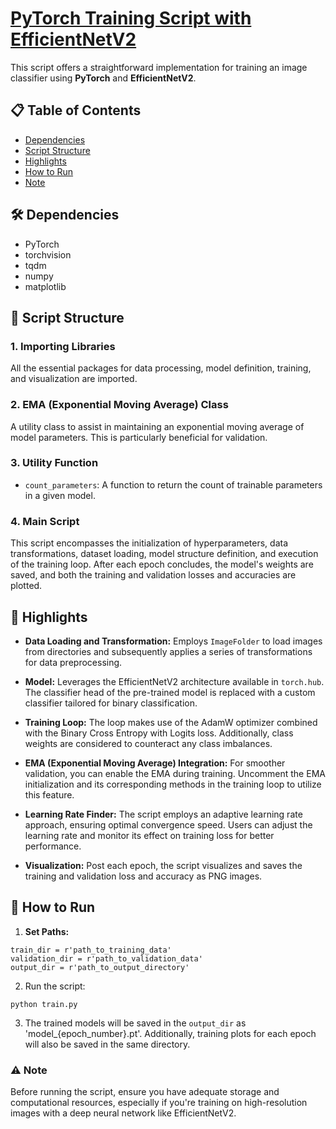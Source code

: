 # [PyTorch Training Script with EfficientNetV2](https://github.com/hankyul2/EfficientNetV2-pytorch)

This script offers a straightforward implementation for training an image classifier using **PyTorch** and **EfficientNetV2**.

## 📋 Table of Contents
- [Dependencies](#-dependencies)
- [Script Structure](#-script-structure)
- [Highlights](#-highlights)
- [How to Run](#-how-to-run)
- [Note](#⚠️-note)

## 🛠 Dependencies
- PyTorch
- torchvision
- tqdm
- numpy
- matplotlib

## 📖 Script Structure

### 1. **Importing Libraries**
All the essential packages for data processing, model definition, training, and visualization are imported.

### 2. **EMA (Exponential Moving Average) Class**
A utility class to assist in maintaining an exponential moving average of model parameters. This is particularly beneficial for validation.

### 3. **Utility Function**
- `count_parameters`: A function to return the count of trainable parameters in a given model.

### 4. **Main Script**
This script encompasses the initialization of hyperparameters, data transformations, dataset loading, model structure definition, and execution of the training loop. After each epoch concludes, the model's weights are saved, and both the training and validation losses and accuracies are plotted.

## 🌟 Highlights

- **Data Loading and Transformation:** Employs `ImageFolder` to load images from directories and subsequently applies a series of transformations for data preprocessing.

- **Model:** Leverages the EfficientNetV2 architecture available in `torch.hub`. The classifier head of the pre-trained model is replaced with a custom classifier tailored for binary classification.

- **Training Loop:** The loop makes use of the AdamW optimizer combined with the Binary Cross Entropy with Logits loss. Additionally, class weights are considered to counteract any class imbalances.

- **EMA (Exponential Moving Average) Integration:** For smoother validation, you can enable the EMA during training. Uncomment the EMA initialization and its corresponding methods in the training loop to utilize this feature.

- **Learning Rate Finder:** The script employs an adaptive learning rate approach, ensuring optimal convergence speed. Users can adjust the learning rate and monitor its effect on training loss for better performance.

- **Visualization:** Post each epoch, the script visualizes and saves the training and validation loss and accuracy as PNG images.

## 🚀 How to Run

1. **Set Paths:**
```
train_dir = r'path_to_training_data'
validation_dir = r'path_to_validation_data'
output_dir = r'path_to_output_directory'
```


2. Run the script:
```
python train.py
```

3. The trained models will be saved in the `output_dir` as 'model_{epoch_number}.pt'. Additionally, training plots for each epoch will also be saved in the same directory.

### ⚠️ Note
Before running the script, ensure you have adequate storage and computational resources, especially if you're training on high-resolution images with a deep neural network like EfficientNetV2.